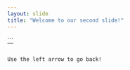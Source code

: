 ```yaml
---
layout: slide
title: "Welcome to our second slide!"
---
```

[```](https://www.instagram.com/p/CBTkj7NlpGG/?utm_source=ig_web_button_share_sheet)
```suggestion

Use the left arrow to go back!
